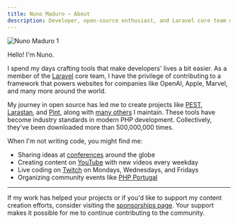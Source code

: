```yaml
---
title: Nuno Maduro — About
description: Developer, open-source enthusiast, and Laravel core team member.
---
```


![Nuno Maduro 1](https://nunomaduro.com/about.1.jpg)

Hello! I'm Nuno.

I spend my days crafting tools that make developers' lives a bit easier. As a member of the [Laravel](https://laravel.com) core team, I have the privilege of contributing to a framework that powers websites for companies like OpenAI, Apple, Marvel, and many more around the world.

My journey in open source has led me to create projects like [PEST](https://pestphp.com), [Larastan](https://github.com/larastan/larastan), and [Pint](https://github.com/laravel/pint), along with [many others](https://github.com/nunomaduro) I maintain. These tools have become industry standards in modern PHP development. Collectively, they've been downloaded more than 500,000,000 times.

When I'm not writing code, you might find me:
- Sharing ideas at [conferences](/talks) around the globe
- Creating content on [YouTube](https://www.youtube.com/nunomaduro) with new videos every weekday
- Live coding on [Twitch](https://www.twitch.tv/enunomaduro) on Mondays, Wednesdays, and Fridays
- Organizing community events like [PHP Portugal](https://php-portugal.com)

---

If my work has helped your projects or if you'd like to support my content creation efforts, consider visiting the [sponsorships page](/sponsorships). Your support makes it possible for me to continue contributing to the community.
